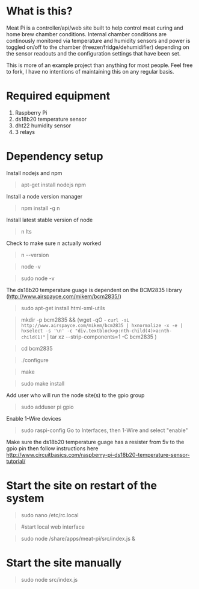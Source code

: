 # What is this?
Meat Pi is a controller/api/web site built to help control meat curing and home brew chamber conditions. Internal chamber conditions are continously monitored via temperature and humidity sensors and power is toggled on/off to the chamber (freezer/fridge/dehumidifier) depending on the sensor readouts and the configuration settings that have been set.

This is more of an example project than anything for most people. Feel free to fork, I have no intentions of maintaining this on any regular basis.

# Required equipment
1. Raspberry Pi
2. ds18b20 temperature sensor
3. dht22 humidity sensor
4. 3 relays

# Dependency setup

Install nodejs and npm

> apt-get install nodejs npm

Install a node version manager

> npm install -g n

Install latest stable version of node

> n lts

Check to make sure n actually worked

> n --version

> node -v

> sudo node -v

The ds18b20 temperature guage is dependent on the BCM2835 library (http://www.airspayce.com/mikem/bcm2835/)

> sudo apt-get install html-xml-utils

> mkdir -p bcm2835 && (wget -qO - `curl -sL http://www.airspayce.com/mikem/bcm2835 | hxnormalize -x -e | hxselect -s '\n' -c "div.textblock>p:nth-child(4)>a:nth-child(1)"` | tar xz --strip-components=1 -C bcm2835 )

> cd bcm2835

> ./configure

> make

> sudo make install

Add user who will run the node site(s) to the gpio group

> sudo adduser pi gpio

Enable 1-Wire devices

> sudo raspi-config
> Go to Interfaces, then 1-Wire and select "enable"

Make sure the ds18b20 temperature guage has a resister from 5v to the gpio pin then follow instructions here http://www.circuitbasics.com/raspberry-pi-ds18b20-temperature-sensor-tutorial/

# Start the site on restart of the system

> sudo nano /etc/rc.local

> #start local web interface

> sudo node /share/apps/meat-pi/src/index.js &

# Start the site manually

> sudo node src/index.js
